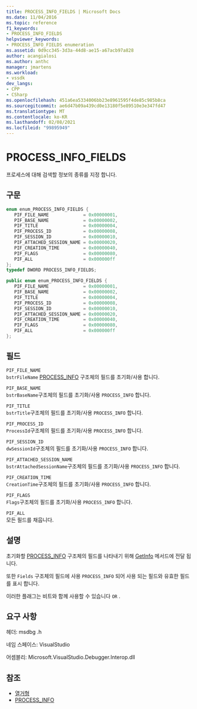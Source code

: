 ```yaml
---
title: PROCESS_INFO_FIELDS | Microsoft Docs
ms.date: 11/04/2016
ms.topic: reference
f1_keywords:
- PROCESS_INFO_FIELDS
helpviewer_keywords:
- PROCESS_INFO_FIELDS enumeration
ms.assetid: 0d9cc345-3d3a-44d8-ae15-a67acb97a828
author: acangialosi
ms.author: anthc
manager: jmartens
ms.workload:
- vssdk
dev_langs:
- CPP
- CSharp
ms.openlocfilehash: 451a6ea5334006bb23e8961595f4de85c985b8ca
ms.sourcegitcommit: ae6d47b09a439cd0e13180f5e89510e3e347fd47
ms.translationtype: MT
ms.contentlocale: ko-KR
ms.lasthandoff: 02/08/2021
ms.locfileid: "99895949"
---
```

# <a name="process_info_fields"></a>PROCESS_INFO_FIELDS
프로세스에 대해 검색할 정보의 종류를 지정 합니다.

## <a name="syntax"></a>구문

```cpp
enum enum_PROCESS_INFO_FIELDS { 
   PIF_FILE_NAME             = 0x00000001,
   PIF_BASE_NAME             = 0x00000002,
   PIF_TITLE                 = 0x00000004,
   PIF_PROCESS_ID            = 0x00000008,
   PIF_SESSION_ID            = 0x00000010,
   PIF_ATTACHED_SESSION_NAME = 0x00000020,
   PIF_CREATION_TIME         = 0x00000040,
   PIF_FLAGS                 = 0x00000080,
   PIF_ALL                   = 0x000000ff
};
typedef DWORD PROCESS_INFO_FIELDS;
```

```csharp
public enum enum_PROCESS_INFO_FIELDS { 
   PIF_FILE_NAME             = 0x00000001,
   PIF_BASE_NAME             = 0x00000002,
   PIF_TITLE                 = 0x00000004,
   PIF_PROCESS_ID            = 0x00000008,
   PIF_SESSION_ID            = 0x00000010,
   PIF_ATTACHED_SESSION_NAME = 0x00000020,
   PIF_CREATION_TIME         = 0x00000040,
   PIF_FLAGS                 = 0x00000080,
   PIF_ALL                   = 0x000000ff
};
```

## <a name="fields"></a>필드
 `PIF_FILE_NAME`\
 `bstrFileName` [PROCESS_INFO](../../../extensibility/debugger/reference/process-info.md) 구조체의 필드를 초기화/사용 합니다.

 `PIF_BASE_NAME`\
 `bstrBaseName`구조체의 필드를 초기화/사용 `PROCESS_INFO` 합니다.

 `PIF_TITLE`\
 `bstrTitle`구조체의 필드를 초기화/사용 `PROCESS_INFO` 합니다.

 `PIF_PROCESS_ID`\
 `ProcessId`구조체의 필드를 초기화/사용 `PROCESS_INFO` 합니다.

 `PIF_SESSION_ID`\
 `dwSessionId`구조체의 필드를 초기화/사용 `PROCESS_INFO` 합니다.

 `PIF_ATTACHED_SESSION_NAME`\
 `bstrAttachedSessionName`구조체의 필드를 초기화/사용 `PROCESS_INFO` 합니다.

 `PIF_CREATION_TIME`\
 `CreationTime`구조체의 필드를 초기화/사용 `PROCESS_INFO` 합니다.

 `PIF_FLAGS`\
 `Flags`구조체의 필드를 초기화/사용 `PROCESS_INFO` 합니다.

 `PIF_ALL`\
 모든 필드를 채웁니다.

## <a name="remarks"></a>설명
 초기화할 [PROCESS_INFO](../../../extensibility/debugger/reference/process-info.md) 구조체의 필드를 나타내기 위해 [GetInfo](../../../extensibility/debugger/reference/idebugprocess2-getinfo.md) 메서드에 전달 됩니다.

 또한 `Fields` 구조체의 필드에 사용 `PROCESS_INFO` 되어 사용 되는 필드와 유효한 필드를 표시 합니다.

 이러한 플래그는 비트와 함께 사용할 수 있습니다 `OR` .

## <a name="requirements"></a>요구 사항
 헤더: msdbg .h

 네임 스페이스: VisualStudio

 어셈블리: Microsoft.VisualStudio.Debugger.Interop.dll

## <a name="see-also"></a>참조
- [열거형](../../../extensibility/debugger/reference/enumerations-visual-studio-debugging.md)
- [PROCESS_INFO](../../../extensibility/debugger/reference/process-info.md)
